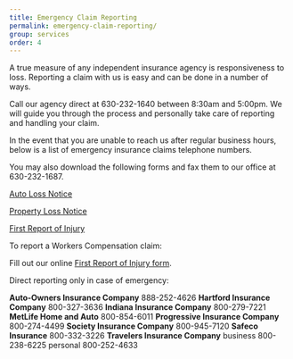```yaml
---
title: Emergency Claim Reporting
permalink: emergency-claim-reporting/
group: services
order: 4
---
```

A true measure of any independent insurance agency is responsiveness to loss. Reporting a claim with us is easy and can be done in a number of ways.

Call our agency direct at 630-232-1640 between 8:30am and 5:00pm. We will guide you through the process and personally take care of reporting and handling your claim.

In the event that you are unable to reach us after regular business hours, below is a list of emergency insurance claims telephone numbers.

You may also download the following forms and fax them to our office at 630-232-1687.

[Auto Loss Notice](http://via-inc.com/images/via/pdf/auto_loss_notice.pdf)

[Property Loss Notice](http://via-inc.com/images/via/pdf/property_loss_notice.pdf)

[First Report of Injury](http://via-inc.com/images/pdf/ic45form.pdf)

To report a Workers Compensation claim:

Fill out our online [First Report of Injury form](http://via-inc.com/images/pdf/ic45form.pdf).

Direct reporting only in case of emergency:

**Auto-Owners Insurance Company** 888-252-4626
**Hartford Insurance Company** 800-327-3636
**Indiana Insurance Company** 800-279-7221
**MetLife Home and Auto** 800-854-6011
**Progressive Insurance Company** 800-274-4499
**Society Insurance Company** 800-945-7120
**Safeco Insurance** 800-332-3226
**Travelers Insurance Company**
business 800-238-6225
personal 800-252-4633


​